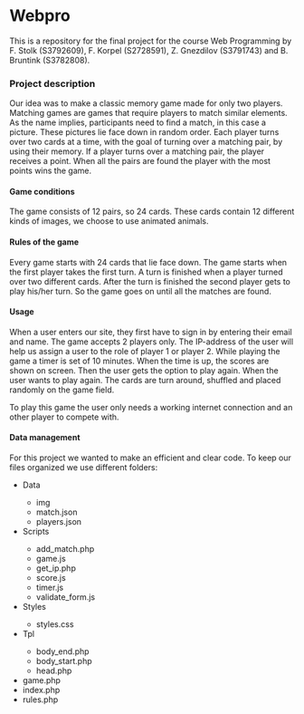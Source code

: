<h1>Webpro</h1>
This is a repository for the final project for the course Web Programming by F. Stolk (S3792609), F. Korpel (S2728591), Z. Gnezdilov (S3791743) and B. Bruntink (S3782808).

<h3>Project description</h3>
Our idea was to make a classic memory game made for only two players. Matching games are games that require players to match similar elements. As the name implies, participants need to find a match, in this case a picture. These pictures lie face down in random order. Each player turns over two cards at a time, with the goal of turning over a matching pair, by using their memory. If a player turns over a matching pair, the player receives a point. When all the pairs are found the player with the most points wins the game.

<h4>Game conditions</h4>
The game consists of 12 pairs, so 24 cards. These cards contain 12 different kinds of images, we choose to use animated animals. 

<h4>Rules of the game</h4>
Every game starts with 24 cards that lie face down. The game starts when the first player takes the first turn. A turn is finished when a player turned over two different cards. After the turn is finished the second player gets to play his/her turn. So the game goes on until all the matches are found.

<h4>Usage</h4>
When a user enters our site, they first have to sign in by entering their email and name. The game accepts 2 players only. The IP-address of the user will help us assign a user to the role of player 1 or player 2. While playing the game a timer is set of 10 minutes. When the time is up, the scores are shown on screen. Then the user gets the option to play again. When the user wants to play again. The cards are turn around, shuffled and placed randomly on the game field. 

To play this game the user only needs a working internet connection and an other player to compete with. 

<h4>Data management</h4>
For this project we wanted to make an efficient and clear code. To keep our files organized we use different folders:
<ul>
  <li>Data</li>
    <ul>
      <li>img</li>
      <li>match.json</li>
      <li>players.json</li>
    </ul>
  <li>Scripts</li>
     <ul>
      <li>add_match.php</li>
      <li>game.js</li>
      <li>get_ip.php</li>
      <li>score.js</li>
      <li>timer.js</li>
      <li>validate_form.js</li>
    </ul>
  <li>Styles</li>
     <ul>
      <li>styles.css</li>
    </ul>
  <li>Tpl</li>
    <ul>
      <li>body_end.php</li>
      <li>body_start.php</li>
      <li>head.php</li>
    </ul>
  <li>game.php</li>
  <li>index.php</li>
  <li>rules.php</li>
</ul>  



